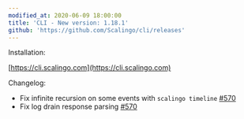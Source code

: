```yaml
---
modified_at: 2020-06-09 18:00:00
title: 'CLI - New version: 1.18.1'
github: 'https://github.com/Scalingo/cli/releases'
---
```


Installation:

[https://cli.scalingo.com](https://cli.scalingo.com)

Changelog:

* Fix infinite recursion on some events with `scalingo timeline` [#570](#570)
* Fix log drain response parsing [#570](#570)
